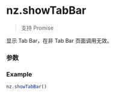 # nz.showTabBar

> <Icon type="success" /> 支持 Promise

显示 Tab Bar，在非 Tab Bar 页面调用无效。

### 参数

<Props :data="props" options />

### Example

```ts
nz.showTabBar()
```

<script setup>
const props = [
    {
        name: "animation", 
        type: "boolean",
        default: "false",
        required: false, 
        desc: "是否需要动画效果", 
        version: "0.1.0"
    },
]
</script>
